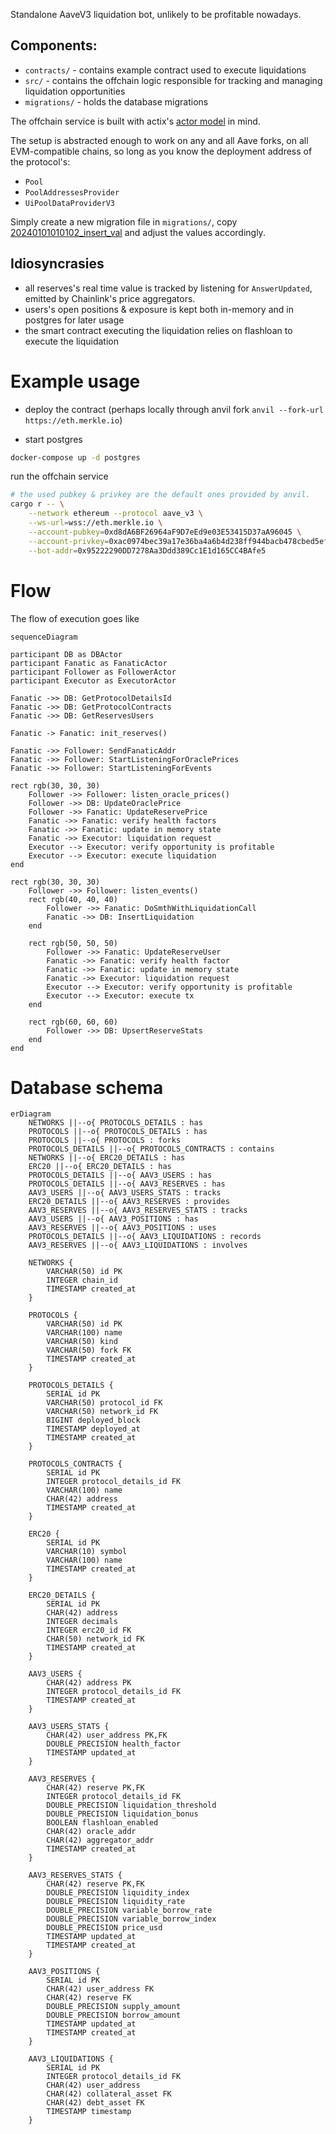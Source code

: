 Standalone AaveV3 liquidation bot, unlikely to be profitable nowadays.

## Components:

- `contracts/` - contains example contract used to execute liquidations
- `src/` - contains the offchain logic responsible for tracking and managing liquidation opportunities
- `migrations/` - holds the database migrations

The offchain service is built with actix's [actor model](https://en.wikipedia.org/wiki/Actor_model) in mind.

The setup is abstracted enough to work on any and all Aave forks, on all EVM-compatible chains, so long as you know the deployment address of the protocol's:

- `Pool`
- `PoolAddressesProvider`
- `UiPoolDataProviderV3`

Simply create a new migration file in `migrations/`, copy [20240101010102_insert_val](./migrations/20240101010102_insert_val.sql) and adjust the values accordingly.

## Idiosyncrasies

- all reserves's real time value is tracked by listening for `AnswerUpdated`, emitted by Chainlink's price aggregators.
- users's open positions & exposure is kept both in-memory and in postgres for later usage
- the smart contract executing the liquidation relies on flashloan to execute the liquidation

# Example usage

- deploy the contract (perhaps locally through anvil fork `anvil --fork-url https://eth.merkle.io`)

- start postgres

```bash
docker-compose up -d postgres
```

run the offchain service

```bash
# the used pubkey & privkey are the default ones provided by anvil.
cargo r -- \
    --network ethereum --protocol aave_v3 \
    --ws-url=wss://eth.merkle.io \
    --account-pubkey=0xd8dA6BF26964aF9D7eEd9e03E53415D37aA96045 \
    --account-privkey=0xac0974bec39a17e36ba4a6b4d238ff944bacb478cbed5efcae784d7bf4f2ff80 \
    --bot-addr=0x95222290DD7278Aa3Ddd389Cc1E1d165CC4BAfe5
```

# Flow

The flow of execution goes like

```mermaid
sequenceDiagram

participant DB as DBActor
participant Fanatic as FanaticActor
participant Follower as FollowerActor
participant Executor as ExecutorActor

Fanatic ->> DB: GetProtocolDetailsId
Fanatic ->> DB: GetProtocolContracts
Fanatic ->> DB: GetReservesUsers

Fanatic -> Fanatic: init_reserves()

Fanatic ->> Follower: SendFanaticAddr
Fanatic ->> Follower: StartListeningForOraclePrices
Fanatic ->> Follower: StartListeningForEvents

rect rgb(30, 30, 30)
    Follower ->> Follower: listen_oracle_prices()
    Follower ->> DB: UpdateOraclePrice
    Follower ->> Fanatic: UpdateReservePrice
    Fanatic ->> Fanatic: verify health factors
    Fanatic ->> Fanatic: update in memory state
    Fanatic ->> Executor: liquidation request
    Executor --> Executor: verify opportunity is profitable
    Executor --> Executor: execute liquidation
end

rect rgb(30, 30, 30)
    Follower ->> Follower: listen_events()
    rect rgb(40, 40, 40)
        Follower ->> Fanatic: DoSmthWithLiquidationCall
        Fanatic ->> DB: InsertLiquidation
    end

    rect rgb(50, 50, 50)
        Follower ->> Fanatic: UpdateReserveUser
        Fanatic ->> Fanatic: verify health factor
        Fanatic ->> Fanatic: update in memory state
        Fanatic ->> Executor: liquidation request
        Executor --> Executor: verify opportunity is profitable
        Executor --> Executor: execute tx
    end

    rect rgb(60, 60, 60)
        Follower ->> DB: UpsertReserveStats
    end
end
```

# Database schema

```mermaid
erDiagram
    NETWORKS ||--o{ PROTOCOLS_DETAILS : has
    PROTOCOLS ||--o{ PROTOCOLS_DETAILS : has
    PROTOCOLS ||--o{ PROTOCOLS : forks
    PROTOCOLS_DETAILS ||--o{ PROTOCOLS_CONTRACTS : contains
    NETWORKS ||--o{ ERC20_DETAILS : has
    ERC20 ||--o{ ERC20_DETAILS : has
    PROTOCOLS_DETAILS ||--o{ AAV3_USERS : has
    PROTOCOLS_DETAILS ||--o{ AAV3_RESERVES : has
    AAV3_USERS ||--o{ AAV3_USERS_STATS : tracks
    ERC20_DETAILS ||--o{ AAV3_RESERVES : provides
    AAV3_RESERVES ||--o{ AAV3_RESERVES_STATS : tracks
    AAV3_USERS ||--o{ AAV3_POSITIONS : has
    AAV3_RESERVES ||--o{ AAV3_POSITIONS : uses
    PROTOCOLS_DETAILS ||--o{ AAV3_LIQUIDATIONS : records
    AAV3_RESERVES ||--o{ AAV3_LIQUIDATIONS : involves

    NETWORKS {
        VARCHAR(50) id PK
        INTEGER chain_id
        TIMESTAMP created_at
    }

    PROTOCOLS {
        VARCHAR(50) id PK
        VARCHAR(100) name
        VARCHAR(50) kind
        VARCHAR(50) fork FK
        TIMESTAMP created_at
    }

    PROTOCOLS_DETAILS {
        SERIAL id PK
        VARCHAR(50) protocol_id FK
        VARCHAR(50) network_id FK
        BIGINT deployed_block
        TIMESTAMP deployed_at
        TIMESTAMP created_at
    }

    PROTOCOLS_CONTRACTS {
        SERIAL id PK
        INTEGER protocol_details_id FK
        VARCHAR(100) name
        CHAR(42) address
        TIMESTAMP created_at
    }

    ERC20 {
        SERIAL id PK
        VARCHAR(10) symbol
        VARCHAR(100) name
        TIMESTAMP created_at
    }

    ERC20_DETAILS {
        SERIAL id PK
        CHAR(42) address
        INTEGER decimals
        INTEGER erc20_id FK
        CHAR(50) network_id FK
        TIMESTAMP created_at
    }

    AAV3_USERS {
        CHAR(42) address PK
        INTEGER protocol_details_id FK
        TIMESTAMP created_at
    }

    AAV3_USERS_STATS {
        CHAR(42) user_address PK,FK
        DOUBLE_PRECISION health_factor
        TIMESTAMP updated_at
    }

    AAV3_RESERVES {
        CHAR(42) reserve PK,FK
        INTEGER protocol_details_id FK
        DOUBLE_PRECISION liquidation_threshold
        DOUBLE_PRECISION liquidation_bonus
        BOOLEAN flashloan_enabled
        CHAR(42) oracle_addr
        CHAR(42) aggregator_addr
        TIMESTAMP created_at
    }

    AAV3_RESERVES_STATS {
        CHAR(42) reserve PK,FK
        DOUBLE_PRECISION liquidity_index
        DOUBLE_PRECISION liquidity_rate
        DOUBLE_PRECISION variable_borrow_rate
        DOUBLE_PRECISION variable_borrow_index
        DOUBLE_PRECISION price_usd
        TIMESTAMP updated_at
        TIMESTAMP created_at
    }

    AAV3_POSITIONS {
        SERIAL id PK
        CHAR(42) user_address FK
        CHAR(42) reserve FK
        DOUBLE_PRECISION supply_amount
        DOUBLE_PRECISION borrow_amount
        TIMESTAMP updated_at
        TIMESTAMP created_at
    }

    AAV3_LIQUIDATIONS {
        SERIAL id PK
        INTEGER protocol_details_id FK
        CHAR(42) user_address
        CHAR(42) collateral_asset FK
        CHAR(42) debt_asset FK
        TIMESTAMP timestamp
    }
```
